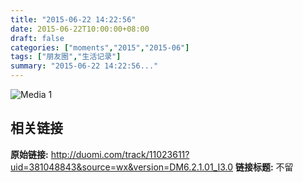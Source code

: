 ```yaml
---
title: "2015-06-22 14:22:56"
date: 2015-06-22T10:00:00+08:00
draft: false
categories: ["moments","2015","2015-06"]
tags: ["朋友圈","生活记录"]
summary: "2015-06-22 14:22:56..."
---
```


![Media 1](/Moments/photos/2015-06-22/201506221422560.jpg)

## 相关链接

**原始链接:** http://duomi.com/track/11023611?uid=381048843&source=wx&version=DM6.2.1.01_I3.0
**链接标题:** 不留

